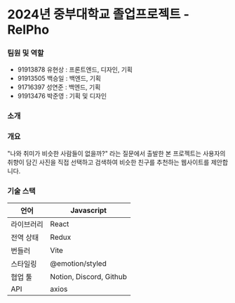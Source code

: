 # 2024년 중부대학교 졸업프로젝트 - RelPho

### 팀원 및 역할

- 91913878 유현상 : 프론트엔드, 디자인, 기획
- 91913505 백승일 : 백엔드, 기획
- 91716397 성연준 : 백엔드, 기획
- 91913476 박준영 : 기획 및 디자인

### 소개

### **개요**

"나와 취미가 비슷한 사람들이 없을까?" 라는 질문에서 출발한 본 프로젝트는 사용자의 취향이 담긴 사진을 직접 선택하고 검색하여 비슷한 친구를 추천하는 웹사이트를 제안합니다.

### **기술 스택**

| 언어       | Javascript              |
| ---------- | ----------------------- |
| 라이브러리 | React                   |
| 전역 상태  | Redux                   |
| 번들러     | Vite                    |
| 스타일링   | @emotion/styled         |
| 협업 툴    | Notion, Discord, Github |
| API        | axios                   |
